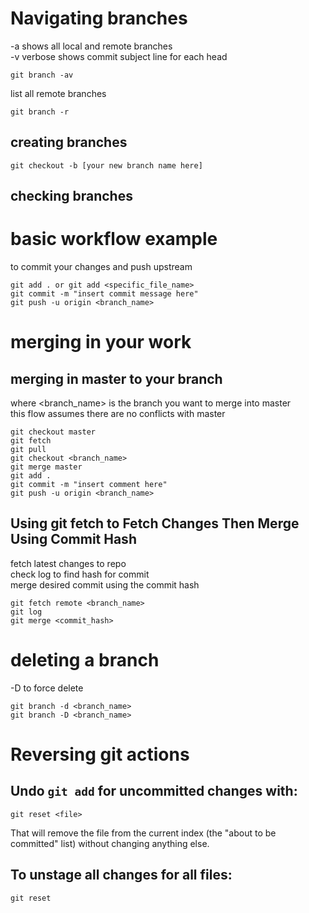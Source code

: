 
# Navigating branches
-a shows all local and remote branches <br /> 
-v verbose shows commit subject line for each head <br /> 
```
git branch -av  
```
list all remote branches
```
git branch -r 
```
## creating branches
```
git checkout -b [your new branch name here] 
```

## checking branches

# basic workflow example
to commit your changes and push upstream 
```
git add . or git add <specific_file_name>
git commit -m "insert commit message here"
git push -u origin <branch_name>
``` 

# merging in your work 

## merging in master to your branch 
where <branch_name> is the branch you want to merge into master <br /> 
this flow assumes there are no conflicts with master <br /> 
```
git checkout master
git fetch
git pull
git checkout <branch_name> 
git merge master
git add .
git commit -m "insert comment here"
git push -u origin <branch_name>
```
## Using git fetch to Fetch Changes Then Merge Using Commit Hash

fetch latest changes to repo <br /> 
check log to find hash for commit <br /> 
merge desired commit using the commit hash <br /> 
```
git fetch remote <branch_name>
git log
git merge <commit_hash>

```

# deleting a branch 
-D to force delete 
```
git branch -d <branch_name>
git branch -D <branch_name>
```
# Reversing git actions 

## Undo `git add` for uncommitted changes with:
```
git reset <file>

```
That will remove the file from the current index (the "about to be committed" list) without changing anything else.

## To unstage all changes for all files:

```
git reset
```
